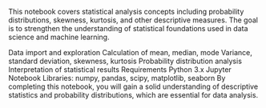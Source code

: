 This notebook covers statistical analysis concepts including probability distributions, skewness, kurtosis, and other descriptive measures. The goal is to strengthen the understanding of statistical foundations used in data science and machine learning.

Data import and exploration
Calculation of mean, median, mode
Variance, standard deviation, skewness, kurtosis
Probability distribution analysis
Interpretation of statistical results
Requirements
Python 3.x
Jupyter Notebook
Libraries: numpy, pandas, scipy, matplotlib, seaborn By completing this notebook, you will gain a solid understanding of descriptive statistics and probability distributions, which are essential for data analysis.
